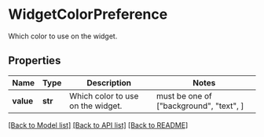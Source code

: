 # WidgetColorPreference

Which color to use on the widget.

## Properties
Name | Type | Description | Notes
------------ | ------------- | ------------- | -------------
**value** | **str** | Which color to use on the widget. |  must be one of ["background", "text", ]

[[Back to Model list]](README.md#documentation-for-models) [[Back to API list]](README.md#documentation-for-api-endpoints) [[Back to README]](README.md)


